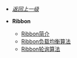 - [*返回上一级*](/spring-cloud/_sidebar.md)
- **Ribbon**

    - [Ribbon简介](/spring-cloud/ribbon/Ribbon简介/README.md)
    - [Ribbon负载均衡算法](/spring-cloud/ribbon/Ribbon负载均衡算法/README.md)
    - [Ribbon轮询算法](/spring-cloud/ribbon/Ribbon轮询算法/README.md)